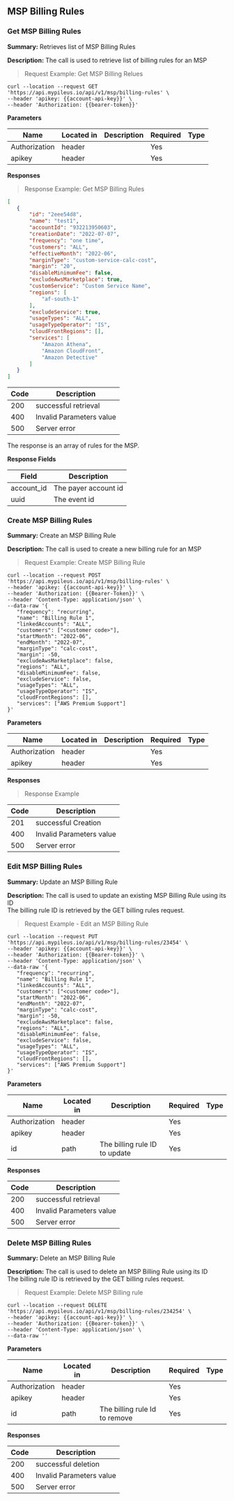 ## MSP Billing Rules

### Get MSP Billing Rules

**Summary:** Retrieves list of MSP Billing Rules

**Description:** The call is used to retrieve list of billing rules for an MSP

> Request Example: Get MSP Billing Relues

```shell
curl --location --request GET 'https://api.mypileus.io/api/v1/msp/billing-rules' \
--header 'apikey: {{account-api-key}}' \
--header 'Authorization: {{bearer-token}}'
```

**Parameters**

| Name | Located in | Description | Required | Type |
| ---- | ---------- | ----------- | -------- | ---- |
| Authorization | header |  | Yes |  |
| apikey | header |  | Yes |  |

**Responses**

> Response Example: Get MSP Billing Rules

```json
[
   {
       "id": "2eee54d8",
       "name": "test1",
       "accountId": "932213950603",
       "creationDate": "2022-07-07",
       "frequency": "one time",
       "customers": "ALL",
       "effectiveMonth": "2022-06",
       "marginType": "custom-service-calc-cost",
       "margin": "20",
       "disableMinimumFee": false,
       "excludeAwsMarketplace": true,
       "customService": "Custom Service Name",
       "regions": [
           "af-south-1"
       ],
       "excludeService": true,
       "usageTypes": "ALL",
       "usageTypeOperator": "IS",
       "cloudFrontRegions": [],
       "services": [
           "Amazon Athena",
           "Amazon CloudFront",
           "Amazon Detective"
       ]
   }
]
```


| Code | Description |
| ---- | ----------- |
| 200 | successful retrieval |
| 400 | Invalid Parameters value |
| 500 | Server error |

The response is an array of rules for the MSP.

**Response Fields**

| Field | Description |
| ----- | ----------- |
| account_id | The payer account id |
| uuid | The event id |

### Create MSP Billing Rules

**Summary:** Create an MSP Billing Rule

**Description:** The call is used to create a new billing rule for an MSP

> Request Example: Create MSP Billing Rule

```shell
curl --location --request POST 'https://api.mypileus.io/api/v1/msp/billing-rules' \
--header 'apikey: {{account-api-key}}' \
--header 'Authorization: {{Bearer-Token}}' \
--header 'Content-Type: application/json' \
--data-raw '{
   "frequency": "recurring",
   "name": "Billing Rule 1",
   "linkedAccounts": "ALL",
   "customers": ["<customer code>"],
   "startMonth": "2022-06",
   "endMonth": "2022-07",
   "marginType": "calc-cost",
   "margin": -50,
   "excludeAwsMarketplace": false,
   "regions": "ALL",
   "disableMinimumFee": false,
   "excludeService": false,
   "usageTypes": "ALL",
   "usageTypeOperator": "IS",
   "cloudFrontRegions": [],
   "services": ["AWS Premium Support"]
}'
```

**Parameters**

| Name | Located in | Description | Required | Type |
| ---- | ---------- | ----------- | -------- | ---- |
| Authorization | header |  | Yes |  |
| apikey | header |  | Yes |  |

**Responses**

> Response Example


| Code | Description |
| ---- | ----------- |
| 201 | successful Creation |
| 400 | Invalid Parameters value |
| 500 | Server error |

### Edit MSP Billing Rules

**Summary:** Update an MSP Billing Rule

**Description:** The call is used to update an existing MSP Billing Rule using its ID</br>
The billing rule ID is retrieved by the GET billing rules request.

> Request Example - Edit an MSP Billing Rule

```shell
curl --location --request PUT 'https://api.mypileus.io/api/v1/msp/billing-rules/23454' \
--header 'apikey: {{account-api-key}}' \
--header 'Authorization: {{Bearer-token}}' \
--header 'Content-Type: application/json' \
--data-raw '{
   "frequency": "recurring",
   "name": "Billing Rule 1",
   "linkedAccounts": "ALL",
   "customers": ["<customer code>"],
   "startMonth": "2022-06",
   "endMonth": "2022-07",
   "marginType": "calc-cost",
   "margin": -50,
   "excludeAwsMarketplace": false,
   "regions": "ALL",
   "disableMinimumFee": false,
   "excludeService": false,
   "usageTypes": "ALL",
   "usageTypeOperator": "IS",
   "cloudFrontRegions": [],
   "services": ["AWS Premium Support"]
}'
```

**Parameters**

| Name | Located in | Description | Required | Type |
| ---- | ---------- | ----------- | -------- | ---- |
| Authorization | header |  | Yes |  |
| apikey | header |  | Yes |  |
| id | path | The billing rule ID to update | Yes |  |

**Responses**


| Code | Description |
| ---- | ----------- |
| 200 | successful retrieval |
| 400 | Invalid Parameters value |
| 500 | Server error |

### Delete MSP Billing Rules

**Summary:** Delete an MSP Billing Rule

**Description:** The call is used to delete an MSP Billing Rule using its ID</br>
The billing rule ID is retrieved by the GET billing rules request.

> Request Example: Delete MSP Billing rule

```shell
curl --location --request DELETE 'https://api.mypileus.io/api/v1/msp/billing-rules/234254' \
--header 'apikey: {{account-api-key}}' \
--header 'Authorization: {{Bearer-token}}' \
--header 'Content-Type: application/json' \
--data-raw ''
```

**Parameters**

| Name | Located in | Description | Required | Type |
| ---- | ---------- | ----------- | -------- | ---- |
| Authorization | header |  | Yes |  |
| apikey | header |  | Yes |  |
| id | path | The billing rule Id to remove | Yes |  |

**Responses**

| Code | Description |
| ---- | ----------- |
| 200 | successful deletion |
| 400 | Invalid Parameters value |
| 500 | Server error |
